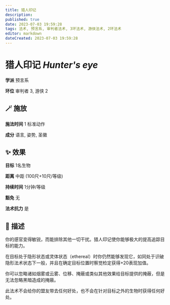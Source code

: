 ```yaml
---
title: 猎人印记
description: 
published: true
date: 2023-07-03 19:59:28
tags: 法术, 预言系, 审判者法术, 3环法术, 游侠法术, 2环法术
editor: markdown
dateCreated: 2023-07-03 19:59:28
---
```


# **猎人印记** *Hunter's eye*

**学派** 预言系 

**环位** 审判者 3, 游侠 2

## 🪄 施放

**施法时间** 1 标准动作

**成分** 语言, 姿势, 圣徽

## ✨ 效果 

**目标** 1名生物 

**距离** 中距 (100尺+10尺/等级)  

**持续时间** 1分钟/等级 

**豁免** 无

**法术抗力** 是

## 📖 描述

你的感官变得敏锐，而能排除其他一切干扰。猎人印记使你能够极大的提高追踪目标的能力。

在目标处于隐形状态或灵体状态（ethereal）时你仍然能够发现它，如同处于识破隐形法术状态下一般，并且在确定目标位置时察觉检定获得+20表现加值。

你可以忽略诸如烟雾或云雾、位移、掩蔽或类似其他效果给目标提供的掩蔽，但是无法忽略黑暗造成的掩蔽。

此法术不会给你的盟友带去任何好处，也不会在针对目标之外的生物时获得任何好处。
    